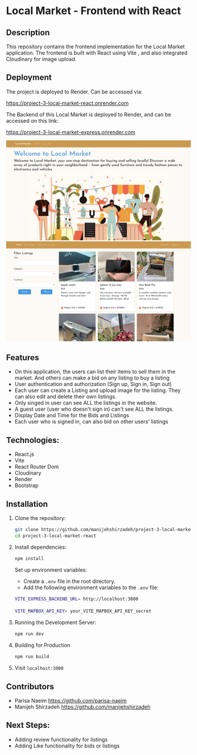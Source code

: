
# Local Market - Frontend with React

## Description

This repository contains the frontend implementation for the Local Market application. The frontend is built with React using Vite , and also integrated Cloudinary for image upload.

## Deployment
The project is deployed to Render. Can be accessed via:

https://project-3-local-market-react.onrender.com


The Backend of this Local Market is deployed to Render, and can be accessed on this link:

https://project-3-local-market-express.onrender.com


![The screenshot of our local market app](landing-page.png "a title")
![The screenshot of our local market app](listings.png "a title")

## Features

- On this application, the users can list their items to sell them in the market. And others can make a bid on any listing to buy a listing
- User authentication and authorization (Sign up, Sign in, Sign out)
- Each user can create a Listing and upload image for the listing. They can also edit and delete their own listings. 
- Only singed in user can see ALL the listings in the website.
- A guest user (user who doesn't sign in) can't see ALL the listings.
- Display Date and Time for the Bids and Listings
- Each user who is signed in, can also bid on other users' listings

## Technologies:
- React.js
- Vite
- React Router Dom
- Cloudinary
- Render
- Bootstrap


## Installation

1. Clone the repository:

   ```bash
   git clone https://github.com/manijehshirzadeh/project-3-local-market-react.git
   cd project-3-local-market-react
   ```

2. Install dependencies:

   ```bash
   npm install
   ```

   Set up environment variables:

   - Create a `.env` file in the root directory.
   - Add the following environment variables to the `.env` file:
   ```bash
   VITE_EXPRESS_BACKEND_URL= http://localhost:3000

   VITE_MAPBOX_API_KEY= your_VITE_MAPBOX_API_KEY_secret
   ```

3. Running the Development Server:
   ```bash
   npm run dev
   ```

4. Building for Production
   ```bash
   npm run build
   ```
   
5. Visit `localhost:3000`

##  Contributors
- Parisa Naeim https://github.com/parisa-naeim
- Manijeh Shirzadeh https://github.com/manijehshirzadeh 

## Next Steps:
- Adding review functionality for listings
- Adding Like functionality for bids or listings





